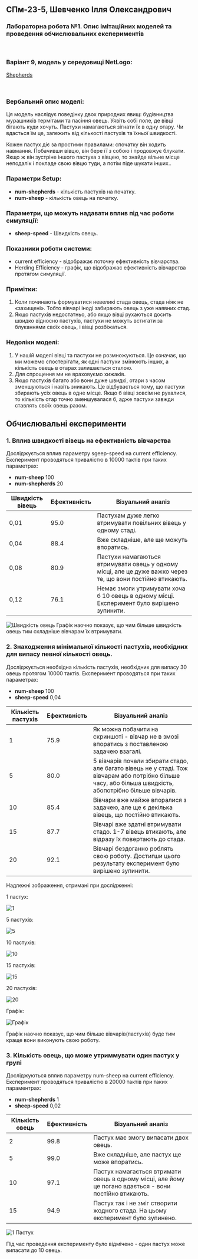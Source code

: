 ## СПм-23-5, Шевченко Ілля Олександрович
### Лабораторна робота №**1**. Опис імітаційних моделей та проведення обчислювальних експериментів

<br>

### Варіант 9, модель у середовищі NetLogo:
[Shepherds](http://www.netlogoweb.org/launch#http://www.netlogoweb.org/assets/modelslib/Sample%20Models/Biology/Shepherds.nlogo)

<br>

### Вербальний опис моделі:
Ця модель наслідує поведінку двох природних явищ: будівництва мурашників термітами та пасіння овець. Уявіть собі поле, де вівці бігають куди хочуть. Пастухи намагаються зігнати їх в одну отару. Чи вдасться їм це, залежить від кількості пастухів та їхньої швидкості.

Кожен пастух діє за простими правилами: спочатку він ходить навмання. Побачивши вівцю, він бере її з собою і продовжує блукати. Якщо ж він зустріне іншого пастуха з вівцею, то знайде вільне місце неподалік і покладе свою вівцю туди, а потім піде шукати інших..

### Параметри Setup:
- **num-shepherds** - кількість пастухів на початку.
- **num-sheep** - кількість овець на початку.

### Параметри, що можуть надавати вплив під час роботи симуляції:
- **sheep-speed** - Швидкість овець.

### Показники роботи системи:
- current efficiency - відображає поточну ефективність вівчарства.
- Herding Efficiency - графік, що відображає ефективність вівчарства протягом симуляції.


### Примітки:
1) Коли починають формуватися невеликі стада овець, стада ніяк не «захищені». Тобто вівчарі іноді забирають овець з уже наявних стад.
2) Якщо пастухів недостатньо, або якщо вівці рухаються досить швидко відносно пастухів, пастухи не можуть встигати за блуканнями своїх овець, і вівці розбіжаться.

### Недоліки моделі:
1) У нашій моделі вівці та пастухи не розмножуються. Це означає, що ми можемо спостерігати, як одні пастухи змінюють інших, а кількість овець в отарах залишається сталою.
2) Для спрощення ми не враховуємо хижаків.
3) Якщо пастухів багато або вони дуже швидкі, отари з часом зменшуються і навіть зникають. Це відбувається тому, що пастухи збирають усіх овець в одне місце. Якщо б вівці зовсім не рухалися, то кількість отар точно зменшувалася б, адже пастухи завжди ставлять своїх овець разом.

## Обчислювальні експерименти

### 1. Вплив швидкості вівець на ефективність вівчарства
Досліджується вплив параметру sgeep-speed на current efficiency.
Експеримент проводяться тривалістю в 10000 тактів при таких параметрах:
- **num-sheep** 100
- **num-shepherds** 20

<table>
<thead>
<tr><th>Швидкість вівець</th><th>Ефективність</th><th>Візуальний аналіз</th></tr>
</thead>
<tbody>
<tr><td>0,01</td><td>95.0</td><td>Пастухам дуже легко втримувати повільних вівець у одному стаді.</td></tr>
<tr><td>0,04</td><td>88.4</td><td>Вже складніше, але ще можуть впоратись.</td></tr>
<tr><td>0,08</td><td>80.9</td><td>Пастухи намагаються втримувати овець у одному місці, але це дуже важко через те, що вони постійно втикають.</td></tr>
<tr><td>0,12</td><td>76.1</td><td>Немає змоги утримувати хоча б 10 овець в одному місці. Експеримент було вирішено зупинити.</td></tr>
</tbody>
</table>

![Швидкість овець](fig7.png)
Графік наочно показує, що чим більше швидкість овець тим складніше вівчарам їх втримувати.

 
### 2. Знаходження мінімальної кількості пастухів, необхідних для випасу певної кількості овець.
Досліджується необхідна кількість пастухів, необхідних для випасу 30 овець протягом 10000 тактів.
Експеримент проводяться при таких параметрах:
- **num-sheep** 100
- **sheep-speed** 0,04



<table>
<thead>
<tr><th>Кількість пастухів</th><th>Ефективність</th><th>Візуальний аналіз</th></tr>
</thead>
<tbody>
<tr><td>1</td><td>75.9</td><td>Як можна побачити на скриншоті - вівчар не в змозі впоратись з поставленою задачею взагалі.</td></tr>
<tr><td>5</td><td>80.0</td><td>5 вівчарів почали збирати стадо, але багато вівець не у стаді. Тож вівчарам або потрібно більше часу, або більша швидкість, абопотрібно більше вівчарів.</td></tr>
<tr><td>10</td><td>85.4</td><td>Вівчари вже майже впоралися з задачею, але ще є декілька вівець, що постійно втикають.</td></tr>
<tr><td>15</td><td>87.7</td><td>Вівчарі вже здатні втримувати стадо. 1-7 вівець втикають, але відразу їх повертають до стада.</td></tr>
<tr><td>20</td><td>92.1</td><td>Вівчарі бездоганно роблять свою роботу. Достигши цього результату експеримент було вирішено зупинити.</td></tr>
</tbody>
</table>

Надлежні зображення, отримані при дослідженні:

1 пастух:

![1](fig1.png)

5 пастухів:

![5](fig2.png)

10 пастухів:

![10](fig3.png)

15 пастухів:

![15](fig4.png)

20 пастухів:

![20](fig5.png)

Графік:

![Графік](fig6.png)

Графік наочно показує, що чим більше вівчарів(пастухів) буде тим краще вони виконують свою роботу.


### 3. Кількість овець, що може утриммувати один пастух у групі
Досліджуються вплив параметру num-sheep на current efficiency.
Експеримент проводяться тривалістю в 20000 тактів при таких параментрах:
- **num-shepherds** 1
- **sheep-speed** 0,02

<table>
<thead>
<tr><th>Кількість овець</th><th>Ефективність</th><th>Візуальний аналіз</th></tr>
</thead>
<tbody>
<tr><td>2</td><td>99.8</td><td>Пастух має змогу випасати двох овець.</td></tr>
<tr><td>5</td><td>99.0</td><td>Вже складніше, але пастух ще може впоратись.</td></tr>
<tr><td>10</td><td>97.1</td><td>Пастух намагається втримати овець в одному місці, але йому це погано вдається - вони постійно втикають.</td></tr>
<tr><td>15</td><td>94.9</td><td>Пастух так і не зміг створити жодного стада. На цьому експеримент було зупинено.</td></tr>
</tbody>
</table>

![1 Пастух](fig8.png)

Під час проведення експерименту було відмічено - один пастух може випасати до 10 овець.
